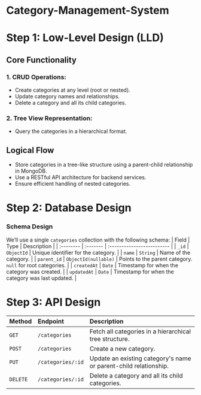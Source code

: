 
# Category-Management-System

# Step 1: Low-Level Design (LLD)
## Core Functionality
 ### 1. CRUD Operations:
 - Create categories at any level (root or nested).
 - Update category names and relationships.
 - Delete a category and all its child categories.
### 2. Tree View Representation:
 - Query the categories in a hierarchical format.
## Logical Flow
 - Store categories in a tree-like structure using a parent-child relationship in MongoDB.
- Use a RESTful API architecture for backend services.
- Ensure efficient handling of nested categories.

# Step 2: Database Design
 ### Schema Design
 We’ll use a single `categories` collection with the following schema:
 | Field | Type    | Description                |
| :-------- | :------- | :------------------------- |
| `_id` | `ObjectId` | Unique identifier for the category. |
| `name` | `String` | Name of the category. |
| `parent_id` | `ObjectId(nullable)` | Points to the parent category. `null` for root categories. |
| `createdAt` | `Date` | Timestamp for when the category was created. |
| `updatedAt` | `Date` | Timestamp for when the category was last updated. |

# Step 3: API Design
| Method | Endpoint    | Description                |
| :-------- | :------- | :------------------------- |
| `GET` | `/categories` | Fetch all categories in a hierarchical tree structure. |
| `POST` | `/categories` | Create a new category. |
| `PUT` | `/categories/:id` | Update an existing category's name or parent-child relationship. |
| `DELETE` | `/categories/:id` | Delete a category and all its child categories. |

